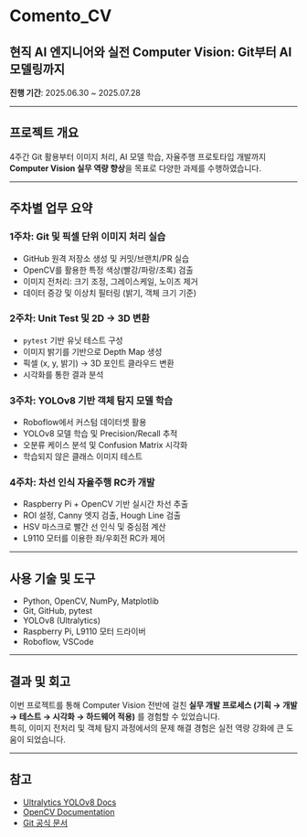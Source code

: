 # Comento_CV

## 현직 AI 엔지니어와 실전 Computer Vision: Git부터 AI 모델링까지

**진행 기간**: 2025.06.30 ~ 2025.07.28  

---

## 프로젝트 개요

4주간 Git 활용부터 이미지 처리, AI 모델 학습, 자율주행 프로토타입 개발까지 **Computer Vision 실무 역량 향상**을 목표로 다양한 과제를 수행하였습니다.

---

## 주차별 업무 요약

### 1주차: Git 및 픽셀 단위 이미지 처리 실습
- GitHub 원격 저장소 생성 및 커밋/브랜치/PR 실습
- OpenCV를 활용한 특정 색상(빨강/파랑/초록) 검출
- 이미지 전처리: 크기 조정, 그레이스케일, 노이즈 제거
- 데이터 증강 및 이상치 필터링 (밝기, 객체 크기 기준)

### 2주차: Unit Test 및 2D → 3D 변환
- `pytest` 기반 유닛 테스트 구성
- 이미지 밝기를 기반으로 Depth Map 생성
- 픽셀 (x, y, 밝기) → 3D 포인트 클라우드 변환
- 시각화를 통한 결과 분석

### 3주차: YOLOv8 기반 객체 탐지 모델 학습
- Roboflow에서 커스텀 데이터셋 활용
- YOLOv8 모델 학습 및 Precision/Recall 추적
- 오분류 케이스 분석 및 Confusion Matrix 시각화
- 학습되지 않은 클래스 이미지 테스트

### 4주차: 차선 인식 자율주행 RC카 개발
- Raspberry Pi + OpenCV 기반 실시간 차선 추출
- ROI 설정, Canny 엣지 검출, Hough Line 검출
- HSV 마스크로 빨간 선 인식 및 중심점 계산
- L9110 모터를 이용한 좌/우회전 RC카 제어

---

## 사용 기술 및 도구

- Python, OpenCV, NumPy, Matplotlib
- Git, GitHub, pytest
- YOLOv8 (Ultralytics)
- Raspberry Pi, L9110 모터 드라이버
- Roboflow, VSCode

---

## 결과 및 회고

이번 프로젝트를 통해 Computer Vision 전반에 걸친 **실무 개발 프로세스 (기획 → 개발 → 테스트 → 시각화 → 하드웨어 적용)** 를 경험할 수 있었습니다.  
특히, 이미지 전처리 및 객체 탐지 과정에서의 문제 해결 경험은 실전 역량 강화에 큰 도움이 되었습니다.

---

## 참고

- [Ultralytics YOLOv8 Docs](https://docs.ultralytics.com/)
- [OpenCV Documentation](https://docs.opencv.org/)
- [Git 공식 문서](https://git-scm.com/book/en/v2)

